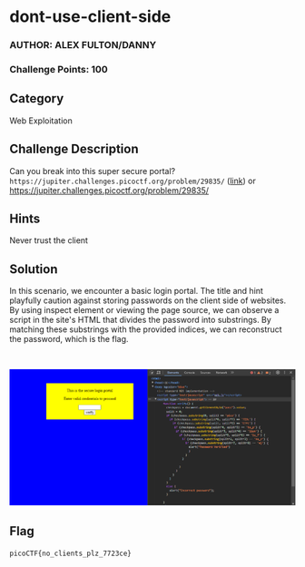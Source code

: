 # dont-use-client-side
### AUTHOR: ALEX FULTON/DANNY
### Challenge Points: 100

## Category
Web Exploitation

## Challenge Description
Can you break into this super secure portal? `https://jupiter.challenges.picoctf.org/problem/29835/` ([link](https://jupiter.challenges.picoctf.org/problem/29835/)) or https://jupiter.challenges.picoctf.org/problem/29835/
## Hints
Never trust the client
## Solution
In this scenario, we encounter a basic login portal. The title and hint playfully caution against storing passwords on the client side of websites. By using inspect element or viewing the page source, we can observe a script in the site's HTML that divides the password into substrings. By matching these substrings with the provided indices, we can reconstruct the password, which is the flag.

<br>

![Screenshot](Screenshot.png)
## Flag
`picoCTF{no_clients_plz_7723ce}`